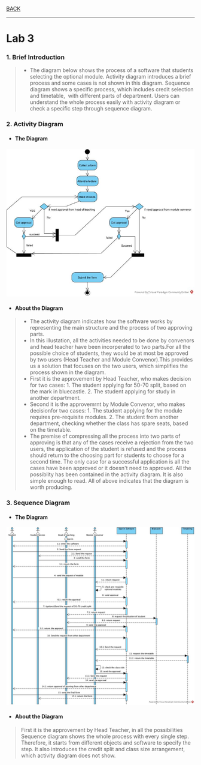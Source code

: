[BACK](../README.md)
***
# Lab 3
### 1. Brief Introduction
> - The diagram below shows the process of a software that students selecting the optional module. 
	Activity diagram introduces a brief process and some cases is not shown in this diagram. 
	Sequence diagram shows a specific process, which includes credit selection and timetable,  with different parts of department. 
	Users can understand the whole process easily with activity diagram or check a specific step through sequence diagram.

### 2. Activity Diagram
- #### The Diagram
![Activity](/images/lab3/ac.jpg)
 - #### About the Diagram
> - The activity diagram indicates how the software works by representing the main structure and the process of two approving parts.
> - In this illustation, all the activities needed to be done by convenors and head teacher have been incorperated to two parts.For all the possible choice of students, they would be at most be approved by two users (Head Teacher and Module Convenor).This provides us a solution that focuses on the two users, which simplifies the process shown in the diagram.
> - First it is the approvement by Head Teacher, who makes decision for two cases:
			1. The student applying for 50-70 split, based on the mark in bluecastle.
			2. The student applying for study in another department.
> - Second it is the approvemrnt by Module Convenor, who makes decisionfor two cases:
			1. The student applying for the module requires pre-requisite modules.
			2. The student from another department, checking whether the class has spare seats, based on the timetable.
> - The premise of compressing all the process into two parts of approving is that any of the cases receive a rejection from the two users,
		the application of the student is refused and the process should return to the choosing part for students to choose for a second time. 
		The only case for a successful application is all the cases have been approved or it doesn't need to approved.
		All the possiblity has been contained in the activity diagram. It is also simple enough to read. 
		All of above indicates that the diagram is worth producing.

### 3. Sequence Diagram
- #### The Diagram
![Sequence](/images/lab3/sd.jpg)
 - #### About the Diagram
> First it is the approvement by Head Teacher, in all the possibilities 
> Sequence diagram shows the whole process with every single step. Therefore, it starts from different objects and software to specify the step. 
It also introduces the credit split and class size arrangement, which activity diagram does not show.

